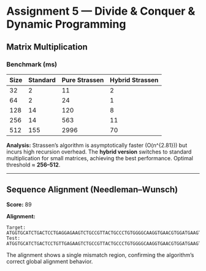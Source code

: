 # Assignment 5 — Divide & Conquer & Dynamic Programming

## Matrix Multiplication

### Benchmark (ms)

| Size | Standard | Pure Strassen | Hybrid Strassen |
| ---- | -------- | ------------- | --------------- |
| 32   | 2        | 11            | 2               |
| 64   | 2        | 24            | 1               |
| 128  | 14       | 120           | 8               |
| 256  | 14       | 563           | 11              |
| 512  | 155      | 2996          | 70              |

**Analysis:**
Strassen’s algorithm is asymptotically faster (O(n^{2.81})) but incurs high recursion overhead. The **hybrid version** switches to standard multiplication for small matrices, achieving the best performance. Optimal threshold ≈ **256–512**.

---

## Sequence Alignment (Needleman–Wunsch)

**Score:** 89

**Alignment:**

```
Target: ATGGTGCATCTGACTCCTGAGGAGAAGTCTGCCGTTACTGCCCTGTGGGGCAAGGTGAACGTGGATGAAGTTGGTGGTGAGGCCCTGGGCAGG
Test:   ATGGTGCATCTGACTCCTGTTGAGAAGTCTGCCGTTACTGCCCTGTGGGGCAAGGTGAACGTGGATGAAGTTGGTGGTGAGGCCCTGGGCAGG
```

The alignment shows a single mismatch region, confirming the algorithm’s correct global alignment behavior.
